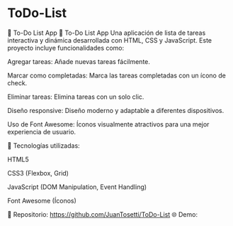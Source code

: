 # ToDo-List
🚀 To-Do List App 
🚀 To-Do List App
Una aplicación de lista de tareas interactiva y dinámica desarrollada con HTML, CSS y JavaScript. Este proyecto incluye funcionalidades como:

Agregar tareas: Añade nuevas tareas fácilmente.

Marcar como completadas: Marca las tareas completadas con un ícono de check.

Eliminar tareas: Elimina tareas con un solo clic.

Diseño responsive: Diseño moderno y adaptable a diferentes dispositivos.

Uso de Font Awesome: Íconos visualmente atractivos para una mejor experiencia de usuario.

🔧 Tecnologías utilizadas:

HTML5

CSS3 (Flexbox, Grid)

JavaScript (DOM Manipulation, Event Handling)

Font Awesome (Íconos)

📂 Repositorio: https://github.com/JuanTosetti/ToDo-List
🌐 Demo: 
